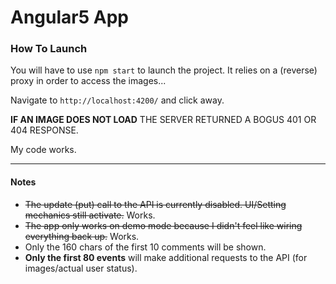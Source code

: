 # Angular5 App

### How To Launch

You will have to use `npm start` to launch the project. It relies on a (reverse) proxy in order to access the images...

Navigate to `http://localhost:4200/` and click away.

**IF AN IMAGE DOES NOT LOAD** THE SERVER RETURNED A BOGUS 401 OR 404 RESPONSE.

My code works.

----

#### Notes

- ~~The update (put) call to the API is currently disabled. UI/Setting mechanics still activate.~~ Works.
- ~~The app only works on demo mode because I didn't feel like wiring everything back up.~~ Works.
- Only the 160 chars of the first 10 comments will be shown.
- **Only the first 80 events** will make additional requests to the API (for images/actual user status).